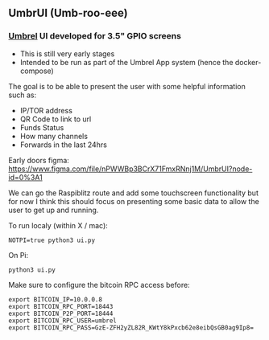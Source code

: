 ## UmbrUI (Umb-roo-eee)
### [Umbrel](https://github.com/getumbrel/umbrel) UI developed for 3.5" GPIO screens

- This is still very early stages 
- Intended to be run as part of the Umbrel App system (hence the docker-compose)

The goal is to be able to present the user with some helpful information such as: 
- IP/TOR address 
- QR Code to link to url
- Funds Status
- How many channels
- Forwards in the last 24hrs

Early doors figma: https://www.figma.com/file/nPWWBp3BCrX71FmxRNnj1M/UmbrUI?node-id=0%3A1

We can go the Raspiblitz route and add some touchscreen functionality but for now I think this should focus on presenting some basic data to allow the user to get up and running.

To run localy (within X / mac):
```
NOTPI=true python3 ui.py
```

On Pi:
```
python3 ui.py
```
Make sure to configure the bitcoin RPC access before:

```
export BITCOIN_IP=10.0.0.8
export BITCOIN_RPC_PORT=18443
export BITCOIN_P2P_PORT=18444
export BITCOIN_RPC_USER=umbrel
export BITCOIN_RPC_PASS=GzE-ZFH2yZL82R_KWtY8kPxcb62e8eibQsGB0ag9Ip8=
```